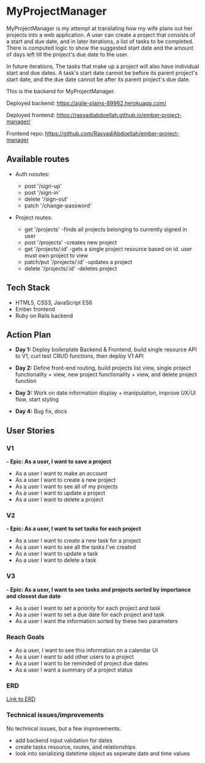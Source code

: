 
# MyProjectManager
MyProjectManager is my attempt at translating how my wife plans out her projects into a web application. A user can create a project that consists of a start and due date, and in later iterations, a list of tasks to be completed. There is computed logic to show the suggested start date and the amount of days left till the project's due date to the user. 

In future iterations, The tasks that make up a project will also have individual start and due dates. A task's start date cannot be before its parent project's start date, and the due date cannot be after its parent project's due date.

This is the backend for MyProjectManager.

Deployed backend: https://agile-plains-89962.herokuapp.com/

Deployed frontend: https://rasyadiabdoellah.github.io/ember-project-manager/

Frontend repo: https://github.com/RasyadiAbdoellah/ember-project-manager

## Available routes

- Auth rooutes: 
  - post '/sign-up'
  - post '/sign-in'
  - delete '/sign-out'
  - patch '/change-password' 
  
- Project routes:
  - get '/projects' -finds all projects belonging to currently signed in user
  - post '/projects' -creates new project
  - get '/projects/:id' -gets a single project resource based on id. user must own project to view
  - patch/put '/projects/:id' -updates a project
  - delete '/projects/:id' -deletes project
  
## Tech Stack
- HTML5, CSS3, JavaScript ES6
- Ember frontend
- Ruby on Rails backend

## Action Plan

- **Day 1:** Deploy boilerplate Backend & Frontend, build single resource API to V1, curl test CRUD functions, then deploy V1 API
  
- **Day 2:** Define front-end routing, build projects list view, single project functionality + view, new project functionality + view, and delete project function
 
- **Day 3:** Work on date information display + manipulation, improve UX/UI flow, start styling
  
- **Day 4:** Bug fix, docs

## User Stories
### V1
**- Epic: As a user, I want to save a project**
- As a user I want to make an account
- As a user I want to create a new project
- As a user I want to see all of my projects
- As a user I want to update a project
- As a user I want to delete a project

### V2
**- Epic: As a user, I want to set tasks for each project**
- As a user I want to create a new task for a project
- As a user I want to see all the tasks I've created
- As a user I want to update a task
- As a user I want to delete a task

### V3
**- Epic: As a user, I want to see tasks and projects sorted by importance and closest due date**
- As a user I want to set a priority for each project and task
- As a user I want to set a due date for each project and task
- As a user I want the information sorted by these two parameters

### Reach Goals
- As a user, I want to see this information on a calendar UI
- As a user I want to add other users to a project
- As a user I want to be reminded of project due dates
- As a user I want a summary of a project status


### ERD

[Link to ERD](https://www.lucidchart.com/invitations/accept/a00cd495-fe73-4f47-86d6-7921a5ae1631)

### Technical issues/improvements

No technical issues, but a few improvements.
- add backend input validation for dates
- create tasks resource, routes, and relationships
- look into serializing datetime object as seperate date and time values

